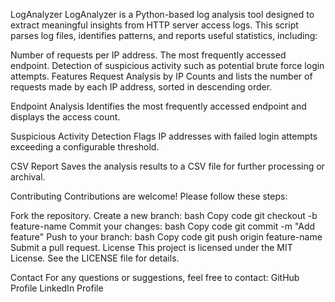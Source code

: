 LogAnalyzer
LogAnalyzer is a Python-based log analysis tool designed to extract meaningful insights from HTTP server access logs. This script parses log files, identifies patterns, and reports useful statistics, including:

Number of requests per IP address.
The most frequently accessed endpoint.
Detection of suspicious activity such as potential brute force login attempts.
Features
Request Analysis by IP
Counts and lists the number of requests made by each IP address, sorted in descending order.

Endpoint Analysis
Identifies the most frequently accessed endpoint and displays the access count.

Suspicious Activity Detection
Flags IP addresses with failed login attempts exceeding a configurable threshold.

CSV Report
Saves the analysis results to a CSV file for further processing or archival.

Contributing
Contributions are welcome! Please follow these steps:

Fork the repository.
Create a new branch:
bash
Copy code
git checkout -b feature-name
Commit your changes:
bash
Copy code
git commit -m "Add feature"
Push to your branch:
bash
Copy code
git push origin feature-name
Submit a pull request.
License
This project is licensed under the MIT License. See the LICENSE file for details.

Contact
For any questions or suggestions, feel free to contact:
GitHub Profile
LinkedIn Profile

